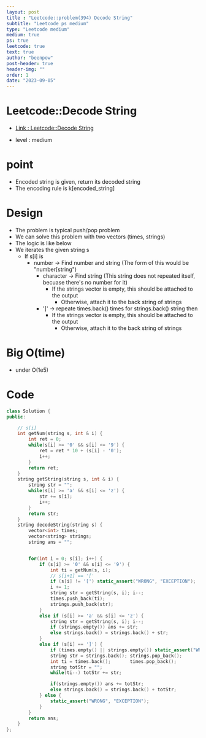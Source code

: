 ```yaml
---
layout: post
title : "Leetcode::problem(394) Decode String"
subtitle: "Leetcode ps medium"
type: "Leetcode medium"
medium: true
ps: true
leetcode: true
text: true
author: "beenpow"
post-header: true
header-img: ""
order: 1
date: "2023-09-05"
---
```


# Leetcode::Decode String
- [Link : Leetcode::Decode String](https://leetcode.com/problems/decode-string/description/?envType=study-plan-v2&envId=google-spring-23-high-frequency)

- level : medium

# point
- Encoded string is given, return its decoded string
- The encoding rule is k[encoded_string]

# Design
- The problem is typical push/pop problem
- We can solve this problem with two vectors (times, strings)
- The logic is like below
- We iterates the given string s
  - If s[i] is
	  - number -> Find number and string (The form of this would be "number[string")
		- character -> Find string (This string does not repeated itself, becuase there's no number for it)
		  - If the strings vector is empty, this should be attached to the output
			- Otherwise, attach it to the back string of strings
		- ']' -> repeate times.back() times for strings.back() string then 
		   - If the strings vector is empty, this should be attached to the output
			 - Otherwise, attach it to the back string of strings


# Big O(time)
- under O(1e5)

# Code

```cpp
class Solution {
public:

    // s[i]
    int getNum(string s, int & i) {
        int ret = 0;
        while(s[i] >= '0' && s[i] <= '9') {
            ret = ret * 10 + (s[i] - '0');
            i++;
        }
        return ret;
    }
    string getString(string s, int & i) {
        string str = "";
        while(s[i] >= 'a' && s[i] <= 'z') {
            str += s[i];
            i++;
        }
        return str;
    }
    string decodeString(string s) {
        vector<int> times;
        vector<string> strings;
        string ans = "";


        for(int i = 0; s[i]; i++) {
            if (s[i] >= '0' && s[i] <= '9') {
                int ti = getNum(s, i);
                // s[i+1] == '['
                if (s[i] != '[') static_assert("WRONG", "EXCEPTION");
                i += 1;
                string str = getString(s, i); i--;
                times.push_back(ti);
                strings.push_back(str);
            }
            else if (s[i] >= 'a' && s[i] <= 'z') {
                string str = getString(s, i); i--;
                if (strings.empty()) ans += str;
                else strings.back() = strings.back() + str;
            }
            else if (s[i] == ']') {
                if (times.empty() || strings.empty()) static_assert("WRONG", "EXCEPTION");
                string str = strings.back(); strings.pop_back();
                int ti = times.back();       times.pop_back();
                string totStr = "";
                while(ti--) totStr += str;

                if(strings.empty()) ans += totStr;
                else strings.back() = strings.back() + totStr;
            } else {
                static_assert("WRONG", "EXCEPTION");
            }
        }
        return ans;
    }
};
```

